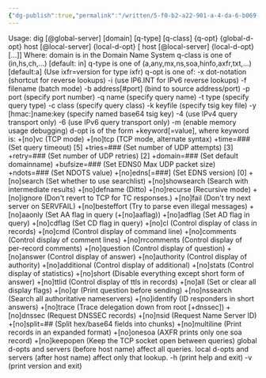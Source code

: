 ```yaml
---
{"dg-publish":true,"permalink":"/written/5-f0-b2-a22-901-a-4-da-6-b069-bab-3-f52-efe-66/","dgHomeLink":true,"dgPassFrontmatter":false}
---
```


Usage:  dig [@global-server] [domain] [q-type] [q-class] {q-opt}
            {global-d-opt} host [@local-server] {local-d-opt}
            [ host [@local-server] {local-d-opt} [...]]
Where:  domain	  is in the Domain Name System
        q-class  is one of (in,hs,ch,...) [default: in]
        q-type   is one of (a,any,mx,ns,soa,hinfo,axfr,txt,...) [default:a]
                 (Use ixfr=version for type ixfr)
        q-opt    is one of:
                 -x dot-notation     (shortcut for reverse lookups)
                 -i                  (use IP6.INT for IPv6 reverse lookups)
                 -f filename         (batch mode)
                 -b address[#port]   (bind to source address/port)
                 -p port             (specify port number)
                 -q name             (specify query name)
                 -t type             (specify query type)
                 -c class            (specify query class)
                 -k keyfile          (specify tsig key file)
                 -y [hmac:]name:key  (specify named base64 tsig key)
                 -4                  (use IPv4 query transport only)
                 -6                  (use IPv6 query transport only)
                 -m                  (enable memory usage debugging)
        d-opt    is of the form +keyword[=value], where keyword is:
                 +[no]vc             (TCP mode)
                 +[no]tcp            (TCP mode, alternate syntax)
                 +time=###           (Set query timeout) [5]
                 +tries=###          (Set number of UDP attempts) [3]
                 +retry=###          (Set number of UDP retries) [2]
                 +domain=###         (Set default domainname)
                 +bufsize=###        (Set EDNS0 Max UDP packet size)
                 +ndots=###          (Set NDOTS value)
                 +[no]edns[=###]     (Set EDNS version) [0]
                 +[no]search         (Set whether to use searchlist)
                 +[no]showsearch     (Search with intermediate results)
                 +[no]defname        (Ditto)
                 +[no]recurse        (Recursive mode)
                 +[no]ignore         (Don't revert to TCP for TC responses.)
                 +[no]fail           (Don't try next server on SERVFAIL)
                 +[no]besteffort     (Try to parse even illegal messages)
                 +[no]aaonly         (Set AA flag in query (+[no]aaflag))
                 +[no]adflag         (Set AD flag in query)
                 +[no]cdflag         (Set CD flag in query)
                 +[no]cl             (Control display of class in records)
                 +[no]cmd            (Control display of command line)
                 +[no]comments       (Control display of comment lines)
                 +[no]rrcomments     (Control display of per-record comments)
                 +[no]question       (Control display of question)
                 +[no]answer         (Control display of answer)
                 +[no]authority      (Control display of authority)
                 +[no]additional     (Control display of additional)
                 +[no]stats          (Control display of statistics)
                 +[no]short          (Disable everything except short
                                      form of answer)
                 +[no]ttlid          (Control display of ttls in records)
                 +[no]all            (Set or clear all display flags)
                 +[no]qr             (Print question before sending)
                 +[no]nssearch       (Search all authoritative nameservers)
                 +[no]identify       (ID responders in short answers)
                 +[no]trace          (Trace delegation down from root [+dnssec])
                 +[no]dnssec         (Request DNSSEC records)
                 +[no]nsid           (Request Name Server ID)
                 +[no]split=##       (Split hex/base64 fields into chunks)
                 +[no]multiline      (Print records in an expanded format)
                 +[no]onesoa         (AXFR prints only one soa record)
                 +[no]keepopen       (Keep the TCP socket open between queries)
        global d-opts and servers (before host name) affect all queries.
        local d-opts and servers (after host name) affect only that lookup.
        -h                           (print help and exit)
        -v                           (print version and exit)
